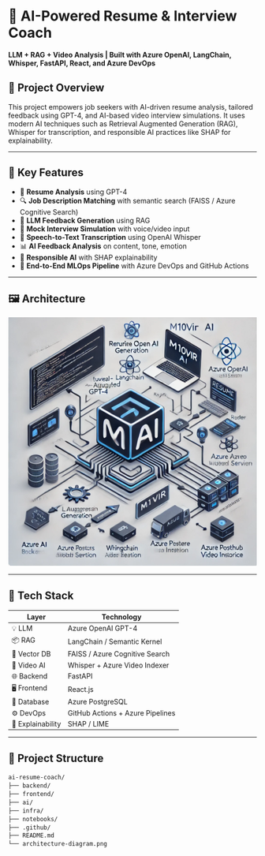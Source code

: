 # 🤖 AI-Powered Resume & Interview Coach  
**LLM + RAG + Video Analysis | Built with Azure OpenAI, LangChain, Whisper, FastAPI, React, and Azure DevOps**

## 🎯 Project Overview

This project empowers job seekers with AI-driven resume analysis, tailored feedback using GPT-4, and AI-based video interview simulations. It uses modern AI techniques such as Retrieval Augmented Generation (RAG), Whisper for transcription, and responsible AI practices like SHAP for explainability.

---

## 🧠 Key Features

- 📄 **Resume Analysis** using GPT-4
- 🔍 **Job Description Matching** with semantic search (FAISS / Azure Cognitive Search)
- 🤖 **LLM Feedback Generation** using RAG
- 🎥 **Mock Interview Simulation** with voice/video input
- 🧠 **Speech-to-Text Transcription** using OpenAI Whisper
- 📊 **AI Feedback Analysis** on content, tone, emotion
- 🔐 **Responsible AI** with SHAP explainability
- 🚀 **End-to-End MLOps Pipeline** with Azure DevOps and GitHub Actions

---

## 🖼️ Architecture

![Architecture Diagram](architecture-diagram.png)

---

## 🧰 Tech Stack

| Layer        | Technology |
|--------------|------------|
| 💡 LLM        | Azure OpenAI GPT-4 |
| 📦 RAG        | LangChain / Semantic Kernel |
| 🔎 Vector DB  | FAISS / Azure Cognitive Search |
| 🎥 Video AI   | Whisper + Azure Video Indexer |
| 🌐 Backend    | FastAPI |
| 🖥️ Frontend   | React.js |
| 🧪 Database    | Azure PostgreSQL |
| ⚙️ DevOps     | GitHub Actions + Azure Pipelines |
| 🧠 Explainability | SHAP / LIME |

---

## 📂 Project Structure

```bash
ai-resume-coach/
├── backend/
├── frontend/
├── ai/
├── infra/
├── notebooks/
├── .github/
├── README.md
└── architecture-diagram.png
